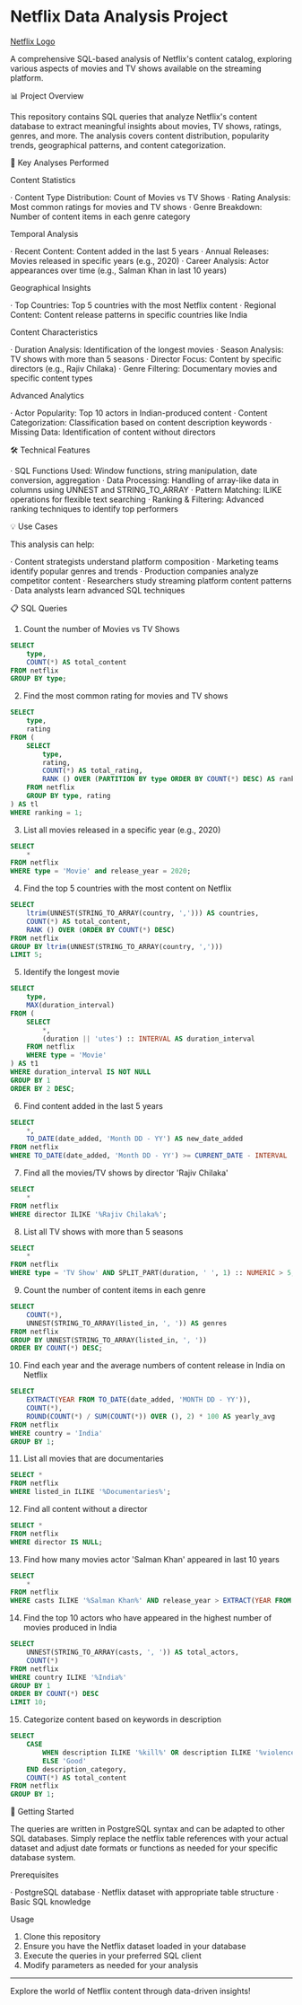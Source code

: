 # Netflix Data Analysis Project

[Netflix Logo](https://github.com/Chinedu-analysis/netflix_sql_project/blob/main/logo.png)

A comprehensive SQL-based analysis of Netflix's content catalog, exploring various aspects of movies and TV shows available on the streaming platform.

📊 Project Overview

This repository contains SQL queries that analyze Netflix's content database to extract meaningful insights about movies, TV shows, ratings, genres, and more. The analysis covers content distribution, popularity trends, geographical patterns, and content categorization.

🎯 Key Analyses Performed

Content Statistics

· Content Type Distribution: Count of Movies vs TV Shows
· Rating Analysis: Most common ratings for movies and TV shows
· Genre Breakdown: Number of content items in each genre category

Temporal Analysis

· Recent Content: Content added in the last 5 years
· Annual Releases: Movies released in specific years (e.g., 2020)
· Career Analysis: Actor appearances over time (e.g., Salman Khan in last 10 years)

Geographical Insights

· Top Countries: Top 5 countries with the most Netflix content
· Regional Content: Content release patterns in specific countries like India

Content Characteristics

· Duration Analysis: Identification of the longest movies
· Season Analysis: TV shows with more than 5 seasons
· Director Focus: Content by specific directors (e.g., Rajiv Chilaka)
· Genre Filtering: Documentary movies and specific content types

Advanced Analytics

· Actor Popularity: Top 10 actors in Indian-produced content
· Content Categorization: Classification based on content description keywords
· Missing Data: Identification of content without directors

🛠 Technical Features

· SQL Functions Used: Window functions, string manipulation, date conversion, aggregation
· Data Processing: Handling of array-like data in columns using UNNEST and STRING_TO_ARRAY
· Pattern Matching: ILIKE operations for flexible text searching
· Ranking & Filtering: Advanced ranking techniques to identify top performers

💡 Use Cases

This analysis can help:

· Content strategists understand platform composition
· Marketing teams identify popular genres and trends
· Production companies analyze competitor content
· Researchers study streaming platform content patterns
· Data analysts learn advanced SQL techniques

📋 SQL Queries

1. Count the number of Movies vs TV Shows

```sql
SELECT
    type,
    COUNT(*) AS total_content
FROM netflix
GROUP BY type;
```

2. Find the most common rating for movies and TV shows

```sql
SELECT
    type,
    rating
FROM (
    SELECT
        type,
        rating,
        COUNT(*) AS total_rating,
        RANK () OVER (PARTITION BY type ORDER BY COUNT(*) DESC) AS ranking
    FROM netflix
    GROUP BY type, rating
) AS tl
WHERE ranking = 1;
```

3. List all movies released in a specific year (e.g., 2020)

```sql
SELECT
    * 
FROM netflix
WHERE type = 'Movie' and release_year = 2020;
```

4. Find the top 5 countries with the most content on Netflix

```sql
SELECT
    ltrim(UNNEST(STRING_TO_ARRAY(country, ','))) AS countries,
    COUNT(*) AS total_content,
    RANK () OVER (ORDER BY COUNT(*) DESC)
FROM netflix
GROUP BY ltrim(UNNEST(STRING_TO_ARRAY(country, ',')))
LIMIT 5;
```

5. Identify the longest movie

```sql
SELECT
    type,
    MAX(duration_interval)
FROM (
    SELECT
        *,
        (duration || 'utes') :: INTERVAL AS duration_interval
    FROM netflix
    WHERE type = 'Movie'
) AS t1
WHERE duration_interval IS NOT NULL
GROUP BY 1
ORDER BY 2 DESC;
```

6. Find content added in the last 5 years

```sql
SELECT
    *,
    TO_DATE(date_added, 'Month DD - YY') AS new_date_added
FROM netflix
WHERE TO_DATE(date_added, 'Month DD - YY') >= CURRENT_DATE - INTERVAL '5 YEARS';
```

7. Find all the movies/TV shows by director 'Rajiv Chilaka'

```sql
SELECT
    *
FROM netflix
WHERE director ILIKE '%Rajiv Chilaka%';
```

8. List all TV shows with more than 5 seasons

```sql
SELECT
    *
FROM netflix
WHERE type = 'TV Show' AND SPLIT_PART(duration, ' ', 1) :: NUMERIC > 5;
```

9. Count the number of content items in each genre

```sql
SELECT
    COUNT(*),
    UNNEST(STRING_TO_ARRAY(listed_in, ', ')) AS genres
FROM netflix
GROUP BY UNNEST(STRING_TO_ARRAY(listed_in, ', '))
ORDER BY COUNT(*) DESC;
```

10. Find each year and the average numbers of content release in India on Netflix

```sql
SELECT
    EXTRACT(YEAR FROM TO_DATE(date_added, 'MONTH DD - YY')),
    COUNT(*),
    ROUND(COUNT(*) / SUM(COUNT(*)) OVER (), 2) * 100 AS yearly_avg
FROM netflix
WHERE country = 'India'
GROUP BY 1;
```

11. List all movies that are documentaries

```sql
SELECT *
FROM netflix
WHERE listed_in ILIKE '%Documentaries%';
```

12. Find all content without a director

```sql
SELECT *
FROM netflix
WHERE director IS NULL;
```

13. Find how many movies actor 'Salman Khan' appeared in last 10 years

```sql
SELECT
    *
FROM netflix
WHERE casts ILIKE '%Salman Khan%' AND release_year > EXTRACT(YEAR FROM CURRENT_DATE) - 10;
```

14. Find the top 10 actors who have appeared in the highest number of movies produced in India

```sql
SELECT
    UNNEST(STRING_TO_ARRAY(casts, ', ')) AS total_actors,
    COUNT(*)
FROM netflix
WHERE country ILIKE '%India%'
GROUP BY 1
ORDER BY COUNT(*) DESC
LIMIT 10;
```

15. Categorize content based on keywords in description

```sql
SELECT
    CASE
        WHEN description ILIKE '%kill%' OR description ILIKE '%violence%' THEN 'Bad'
        ELSE 'Good'
    END description_category,
    COUNT(*) AS total_content
FROM netflix
GROUP BY 1;
```

🚀 Getting Started

The queries are written in PostgreSQL syntax and can be adapted to other SQL databases. Simply replace the netflix table references with your actual dataset and adjust date formats or functions as needed for your specific database system.

Prerequisites

· PostgreSQL database
· Netflix dataset with appropriate table structure
· Basic SQL knowledge

Usage

1. Clone this repository
2. Ensure you have the Netflix dataset loaded in your database
3. Execute the queries in your preferred SQL client
4. Modify parameters as needed for your analysis

---

Explore the world of Netflix content through data-driven insights!
